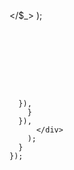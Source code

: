 ---
---


</td><td>











  </$_>
);
```








  }),
    }
  }),
      </div>
    );
  }
});
```




>








>
>





